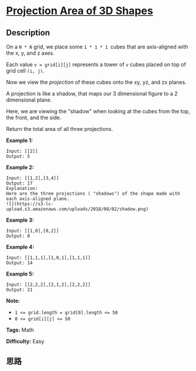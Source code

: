 # [Projection Area of 3D Shapes][title]

## Description

On a `N * N` grid, we place some `1 * 1 * 1 `cubes that are axis-aligned with
the x, y, and z axes.

Each value `v = grid[i][j]` represents a tower of `v` cubes placed on top of
grid cell `(i, j)`.

Now we view the  _projection_  of these cubes onto the xy, yz, and zx planes.

A projection is like a shadow, that maps our 3 dimensional figure to a 2
dimensional plane.

Here, we are viewing the "shadow" when looking at the cubes from the top, the
front, and the side.

Return the total area of all three projections.



**Example 1:**
            Input: [[2]]    Output: 5    

**Example 2:**
            Input: [[1,2],[3,4]]    Output: 17    Explanation:    Here are the three projections ( "shadows") of the shape made with each axis-aligned plane.    ![](https://s3-lc-upload.s3.amazonaws.com/uploads/2018/08/02/shadow.png)    

**Example 3:**
            Input: [[1,0],[0,2]]    Output: 8    

**Example 4:**
            Input: [[1,1,1],[1,0,1],[1,1,1]]    Output: 14    

**Example 5:**
            Input: [[2,2,2],[2,1,2],[2,2,2]]    Output: 21    



**Note:**

  * `1 <= grid.length = grid[0].length <= 50`
  * `0 <= grid[i][j] <= 50`


**Tags:** Math

**Difficulty:** Easy

## 思路

[title]: https://leetcode.com/problems/projection-area-of-3d-shapes
